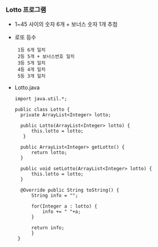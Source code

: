 ### Lotto 프로그램 
- 1~45 사이의 숫자 6개 + 보너스 숫자 1개 추첨 
- 로또 등수 
  
       1등 6개 일치 
       2등 5개 + 보너스번호 일치 
       3등 5개 일치 
       4등 4개 일치 
       5등 3개 일치 


- Lotto.java

      import java.util.*; 

      public class Lotto {
        private ArrayList<Integer> lotto;

        public Lotto(ArrayList<Integer> lotto) { 
            this.lotto = lotto; 
         } 

        public ArrayList<Integer> getLotto() { 
            return lotto; 
        }

        public void setLotto(ArrayList<Integer> lotto) {
            this.lotto = lotto; 
        } 

        @Override public String toString() { 
            String info = ""; 

            for(Integer a : lotto) { 
                info += " "+a; 
            } 

            return info; 
            } 
       }


